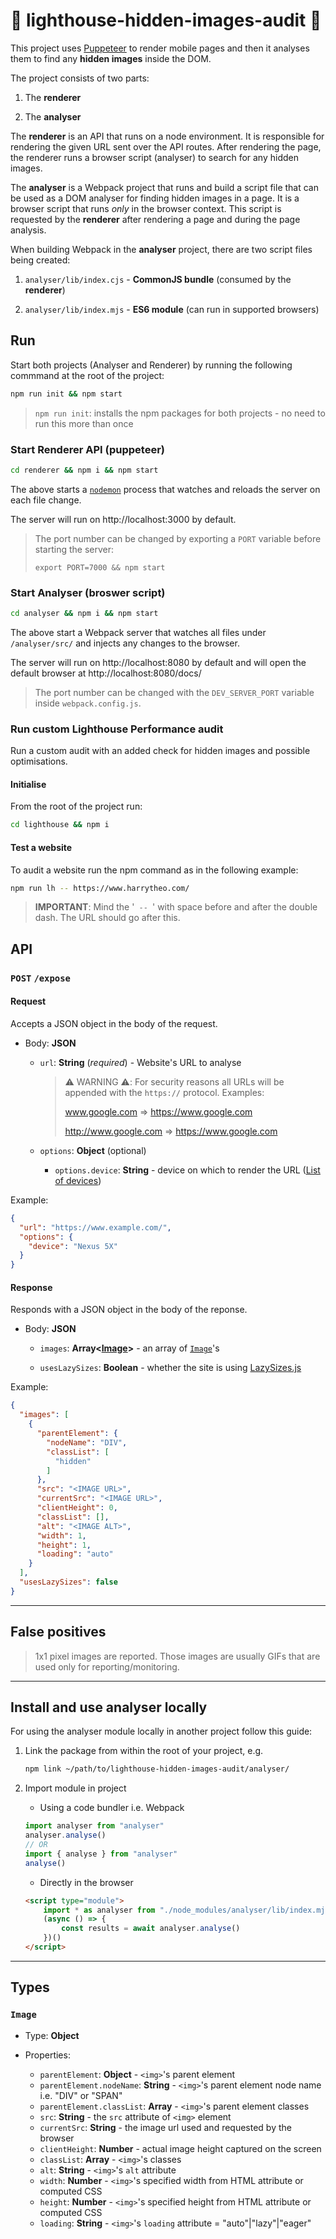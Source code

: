 # 🌄 lighthouse-hidden-images-audit 👀

This project uses [Puppeteer](https://pptr.dev/) to render mobile pages and then it analyses them to find any **hidden images** inside the DOM.

The project consists of two parts:

1. The **renderer**

2. The **analyser**

The **renderer** is an API that runs on a node environment. It is responsible for rendering the given URL sent over the API routes.
After rendering the page, the renderer runs a browser script (analyser) to search for any hidden images.

The **analyser** is a Webpack project that runs and build a script file that can be used as a DOM analyser for finding hidden images in a page. 
It is a browser script that runs *only* in the browser context. This script is requested by the **renderer** after rendering a page and during the page analysis.

When building Webpack in the **analyser** project, there are two script files being created:

1. `analyser/lib/index.cjs` - **CommonJS bundle** (consumed by the **renderer**)

2. `analyser/lib/index.mjs` - **ES6 module** (can run in supported browsers)

## Run

Start both projects (Analyser and Renderer) by running the following commmand at the root of the project:

```bash
npm run init && npm start
```

> `npm run init`: installs the npm packages for both projects - no need to run this more than once

### Start Renderer API (puppeteer)

```bash
cd renderer && npm i && npm start
```

The above starts a [`nodemon`](https://nodemon.io/) process that watches and reloads the server on each file change.

The server will run on http://localhost:3000 by default.

> The port number can be changed by exporting a `PORT` variable before starting the server:
>
> `export PORT=7000 && npm start`

### Start Analyser (broswer script)

```bash
cd analyser && npm i && npm start
```

The above start a Webpack server that watches all files under `/analyser/src/` and injects any changes to the browser.

The server will run on http://localhost:8080 by default and will open the default browser at http://localhost:8080/docs/

> The port number can be changed with the `DEV_SERVER_PORT` variable inside `webpack.config.js`.

### Run custom Lighthouse Performance audit

Run a custom audit with an added check for hidden images and possible optimisations.

#### Initialise

From the root of the project run:

```bash
cd lighthouse && npm i
```

#### Test a website

To audit a website run the npm command as in the following example:

```bash
npm run lh -- https://www.harrytheo.com/
```

> **IMPORTANT**: Mind the '` -- `' with space before and after the double dash. The URL should go after this.

## API

### **`POST`** `/expose`

#### Request

Accepts a JSON object in the body of the request.

* Body: **JSON**

  * `url`: **String** (*required*) - Website's URL to analyse

    > ⚠️️ WARNING ⚠️: For security reasons all URLs will be appended with the `https://` protocol. Examples:
    >
    > www.google.com => https://www.google.com
    >
    > http://www.google.com => https://www.google.com



  * `options`: **Object** (optional)

    * `options.device`: **String** - device on which to render the URL ([List of devices](https://github.com/puppeteer/puppeteer/blob/main/src/common/DeviceDescriptors.ts))

Example:

```json
{
  "url": "https://www.example.com/",
  "options": {
    "device": "Nexus 5X"
  }
}
```

#### Response

Responds with a JSON object in the body of the reponse.

* Body: **JSON**

  * `images`: **Array\<[Image](#image)\>** - an array of [`Image`](#image)'s

  * `usesLazySizes`: **Boolean** - whether the site is using [LazySizes.js](https://github.com/aFarkas/lazysizes/)


Example:

```json
{
  "images": [
    {
      "parentElement": {
        "nodeName": "DIV",
        "classList": [
          "hidden"
        ]
      },
      "src": "<IMAGE URL>",
      "currentSrc": "<IMAGE URL>",
      "clientHeight": 0,
      "classList": [],
      "alt": "<IMAGE ALT>",
      "width": 1,
      "height": 1,
      "loading": "auto"
    }
  ],
  "usesLazySizes": false
}
```

----

## False positives

> 1x1 pixel images are reported. Those images are usually GIFs that are used only for reporting/monitoring.

----

## Install and use analyser locally

For using the analyser module locally in another project follow this guide:

1. Link the package from within the root of your project, e.g.

    ```bash
    npm link ~/path/to/lighthouse-hidden-images-audit/analyser/
    ```

2. Import module in project

    * Using a code bundler i.e. Webpack

    ```js
    import analyser from "analyser"
    analyser.analyse()
    // OR
    import { analyse } from "analyser"
    analyse()
    ```

    * Directly in the browser

    ```html
    <script type="module">
        import * as analyser from "./node_modules/analyser/lib/index.mjs"
        (async () => {
            const results = await analyser.analyse()
        })()
    </script>
    ```
----

## Types

### `Image`

* Type: **Object**

* Properties:

  * `parentElement`: **Object**  - `<img>`'s parent element
  * `parentElement.nodeName`: **String** - `<img>`'s parent element node name i.e. "DIV" or "SPAN"
  * `parentElement.classList`: **Array** - `<img>`'s parent element classes
  * `src`: **String**  - the `src` attribute of `<img>` element
  * `currentSrc`: **String**  - the image url used and requested by the browser
  * `clientHeight`: **Number**  - actual image height captured on the screen
  * `classList`: **Array**  - `<img>`'s classes
  * `alt`: **String**  - `<img>`'s `alt` attribute
  * `width`: **Number**  - `<img>`'s specified width from HTML attribute or computed CSS
  * `height`: **Number**  - `<img>`'s specified height from HTML attribute or computed CSS
  * `loading`: **String**  - `<img>`'s `loading` attribute = "auto"|"lazy"|"eager"